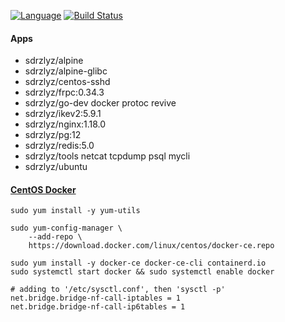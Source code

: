 [![Language](https://img.shields.io/badge/Language-Go-blue.svg)](https://golang.org/)
[![Build Status](https://travis-ci.com/elvizlai/docker-auto-build.svg?branch=master)](https://travis-ci.com/elvizlai/docker-auto-build)

#### Apps

- sdrzlyz/alpine
- sdrzlyz/alpine-glibc
- sdrzlyz/centos-sshd
- sdrzlyz/frpc:0.34.3
- sdrzlyz/go-dev docker protoc revive
- sdrzlyz/ikev2:5.9.1
- sdrzlyz/nginx:1.18.0
- sdrzlyz/pg:12
- sdrzlyz/redis:5.0
- sdrzlyz/tools netcat tcpdump psql mycli
- sdrzlyz/ubuntu

#### [CentOS Docker](https://docs.docker.com/engine/install/centos/)

```
sudo yum install -y yum-utils

sudo yum-config-manager \
    --add-repo \
    https://download.docker.com/linux/centos/docker-ce.repo

sudo yum install -y docker-ce docker-ce-cli containerd.io
sudo systemctl start docker && sudo systemctl enable docker
```

```
# adding to '/etc/sysctl.conf', then 'sysctl -p'
net.bridge.bridge-nf-call-iptables = 1
net.bridge.bridge-nf-call-ip6tables = 1
```
